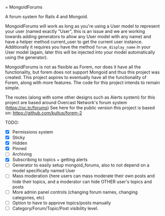 = MongoidForums

A forum system for Rails 4 and Mongoid. 

MongoidForums will work as long as you're using a User model to represent your user (named exactly "User", this is an issue and we are working towards adding generators to allow any User model with any name) and have a helper method current_user to get the current user instance. Additionally it requires you have the method ```forum_display_name``` in your User model (again, later this will be injected into your model automatically using the generator).

MongoidForums is not as flexible as Forem, nor does it have all the functionality, but forem does not support Mongoid and thus this project was created. This project aspires to eventually have all the functionality of Forem, along with more features.
The code for this project intends to remain simple.

The routes (along with some other designs such as Alerts system) for this project are based around Overcast Network's forum system (https://oc.tc/forums)
See here for the public version this project is based on:
https://github.com/kultus/forem-2


TODO:
- [X] Permissions system
- [X] Sticky
- [X] Hidden
- [X] Pinned
- [ ] Archiving
- [X] Subscribing to topics + getting alerts
- [ ] Generator to easily setup mongoid_forums, also to not depend on a model specifically named User
- [ ] Mass moderation (here users can mass moderate their own posts and hide their topics, and a moderator can hide OTHER user's topics and posts
- [ ] More admin panel controls (changing forum names, changing categories, etc)
- [ ] Option to have to approve topics/posts manually
- [ ] Category/Forum/Topic/Post visibility level. 

